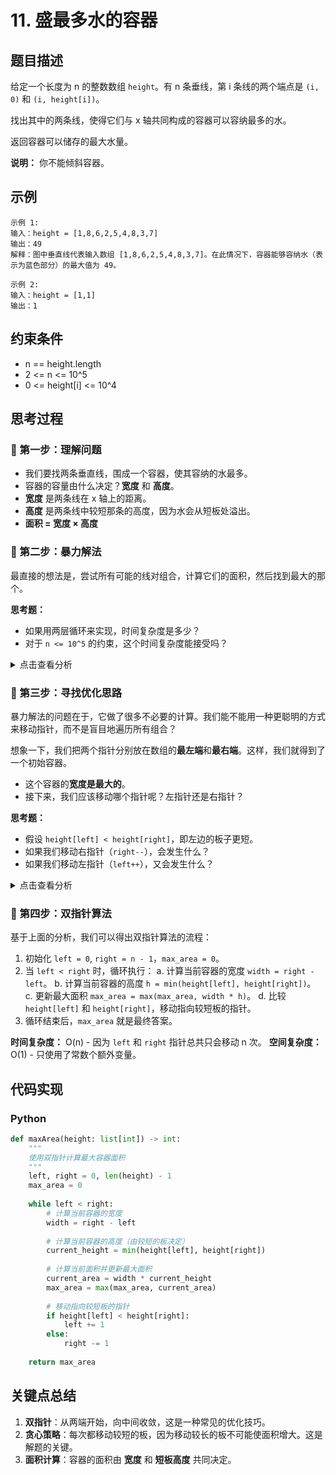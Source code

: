 # 11. 盛最多水的容器

## 题目描述
给定一个长度为 n 的整数数组 `height`。有 n 条垂线，第 i 条线的两个端点是 `(i, 0)` 和 `(i, height[i])`。

找出其中的两条线，使得它们与 x 轴共同构成的容器可以容纳最多的水。

返回容器可以储存的最大水量。

**说明：** 你不能倾斜容器。

## 示例
```
示例 1:
输入：height = [1,8,6,2,5,4,8,3,7]
输出：49 
解释：图中垂直线代表输入数组 [1,8,6,2,5,4,8,3,7]。在此情况下，容器能够容纳水（表示为蓝色部分）的最大值为 49。

示例 2:
输入：height = [1,1]
输出：1
```

## 约束条件
- n == height.length
- 2 <= n <= 10^5
- 0 <= height[i] <= 10^4

## 思考过程

### 🤔 第一步：理解问题
- 我们要找两条垂直线，围成一个容器，使其容纳的水最多。
- 容器的容量由什么决定？**宽度** 和 **高度**。
- **宽度** 是两条线在 x 轴上的距离。
- **高度** 是两条线中较短那条的高度，因为水会从短板处溢出。
- **面积 = 宽度 × 高度**

### 🤔 第二步：暴力解法
最直接的想法是，尝试所有可能的线对组合，计算它们的面积，然后找到最大的那个。

**思考题：** 
- 如果用两层循环来实现，时间复杂度是多少？
- 对于 `n <= 10^5` 的约束，这个时间复杂度能接受吗？

<details>
<summary>点击查看分析</summary>

- 两层循环需要 O(n²) 的时间复杂度。
- 当 n = 10^5 时，n² = 10^10，计算量太大了，肯定会超时。所以我们需要更优化的方法。

</details>

### 🤔 第三步：寻找优化思路
暴力解法的问题在于，它做了很多不必要的计算。我们能不能用一种更聪明的方式来移动指针，而不是盲目地遍历所有组合？

想象一下，我们把两个指针分别放在数组的**最左端**和**最右端**。这样，我们就得到了一个初始容器。

- 这个容器的**宽度是最大的**。
- 接下来，我们应该移动哪个指针呢？左指针还是右指针？

**思考题：**
- 假设 `height[left] < height[right]`，即左边的板子更短。
- 如果我们移动右指针（`right--`），会发生什么？
- 如果我们移动左指针（`left++`），又会发生什么？

<details>
<summary>点击查看分析</summary>

- **移动右指针（长板）**：新的宽度变小了，而容器的高度取决于短板（左板），高度**最多不变或者变小**。所以，面积**绝对不会变大**。
- **移动左指针（短板）**：新的宽度变小了，但是新的左板 `height[left+1]` **可能比原来的左板更高**，这样就有可能得到一个更高的容器高度，从而得到更大的面积。

**结论：** 我们应该总是移动**指向较短板的那个指针**。这是这个算法的核心贪心思想。

</details>

### 🤔 第四步：双指针算法
基于上面的分析，我们可以得出双指针算法的流程：

1. 初始化 `left = 0`, `right = n - 1`，`max_area = 0`。
2. 当 `left < right` 时，循环执行：
   a. 计算当前容器的宽度 `width = right - left`。
   b. 计算当前容器的高度 `h = min(height[left], height[right])`。
   c. 更新最大面积 `max_area = max(max_area, width * h)`。
   d. 比较 `height[left]` 和 `height[right]`，移动指向较短板的指针。
3. 循环结束后，`max_area` 就是最终答案。

**时间复杂度：** O(n) - 因为 `left` 和 `right` 指针总共只会移动 n 次。
**空间复杂度：** O(1) - 只使用了常数个额外变量。

## 代码实现

### Python
```python
def maxArea(height: list[int]) -> int:
    """
    使用双指针计算最大容器面积
    """
    left, right = 0, len(height) - 1
    max_area = 0
    
    while left < right:
        # 计算当前容器的宽度
        width = right - left
        
        # 计算当前容器的高度（由较短的板决定）
        current_height = min(height[left], height[right])
        
        # 计算当前面积并更新最大面积
        current_area = width * current_height
        max_area = max(max_area, current_area)
        
        # 移动指向较短板的指针
        if height[left] < height[right]:
            left += 1
        else:
            right -= 1
            
    return max_area

```

## 关键点总结
1. **双指针**：从两端开始，向中间收敛，这是一种常见的优化技巧。
2. **贪心策略**：每次都移动较短的板，因为移动较长的板不可能使面积增大。这是解题的关键。
3. **面积计算**：容器的面积由 **宽度** 和 **短板高度** 共同决定。
